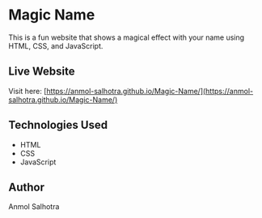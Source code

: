 # Magic Name

This is a fun website that shows a magical effect with your name using HTML, CSS, and JavaScript.

## Live Website
Visit here: [https://anmol-salhotra.github.io/Magic-Name/](https://anmol-salhotra.github.io/Magic-Name/)

## Technologies Used
- HTML
- CSS
- JavaScript

## Author
Anmol Salhotra
